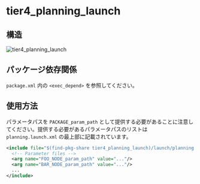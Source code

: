 # tier4_planning_launch

## 構造

![tier4_planning_launch](./planning_launch.drawio.svg)

## パッケージ依存関係

`package.xml` 内の `<exec_depend>` を参照してください。

## 使用方法

パラメータパスを `PACKAGE_param_path` として提供する必要があることに注意してください。提供する必要があるパラメータパスのリストは `planning.launch.xml` の最上部に記載されています。


```xml
<include file="$(find-pkg-share tier4_planning_launch)/launch/planning.launch.xml">
  <!-- Parameter files -->
  <arg name="FOO_NODE_param_path" value="..."/>
  <arg name="BAR_NODE_param_path" value="..."/>
  ...
</include>
```

